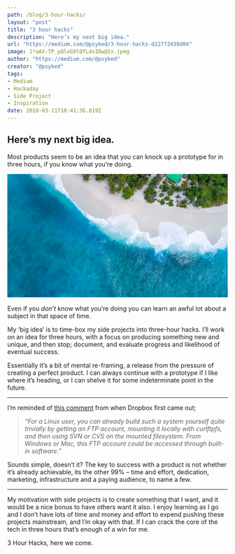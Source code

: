 ```yaml
---
path: /blog/3-hour-hacks/
layout: "post"
title: "3 hour hacks"
description: "Here’s my next big idea."
url: "https://medium.com/@psyked/3-hour-hacks-d22772439d04"
image: 1*aAX-TP_pQloG9lQfL4xIOw@2x.jpeg
author: "https://medium.com/@psyked"
creator: "@psyked"
tags:
- Medium
- Hackaday
- Side Project
- Inspiration
date: 2018-03-11T10:41:36.819Z
---
```


## Here’s my next big idea.

Most products seem to be an idea that you can knock up a prototype for in three hours, if you know what you’re doing.

![](1*aAX-TP_pQloG9lQfL4xIOw@2x.jpeg)

Even if you _don’t_ know what you’re doing you can learn an awful lot about a subject in that space of time.

My ‘big idea’ is to time-box my side projects into three-hour hacks. I’ll work on an idea for three hours, with a focus on producing something new and unique, and then stop; document, and evaluate progress and likelihood of eventual success.

Essentially it’s a bit of mental re-framing, a release from the pressure of creating a perfect product. I can always continue with a prototype if I like where it’s heading, or I can shelve it for some indeterminate point in the future.

---

I’m reminded of [this comment](https://news.ycombinator.com/item?id=8863) from when Dropbox first came out;

> _“For a Linux user, you can already build such a system yourself quite trivially by getting an FTP account, mounting it locally with curlftpfs, and then using SVN or CVS on the mounted filesystem. From Windows or Mac, this FTP account could be accessed through built-in software.”_

Sounds simple, doesn’t it? The key to success with a product is not whether it’s already achievable, its the other 99% – time and effort, dedication, marketing, infrastructure and a paying audience, to name a few.

---

My motivation with side projects is to create something that I want, and it would be a nice bonus to have others want it also. I enjoy learning as I go and I don’t have lots of time and money and effort to expend pushing these projects mainstream, and I’m okay with that. If I can crack the core of the tech in three hours that’s enough of a win for me.

3 Hour Hacks, here we come.